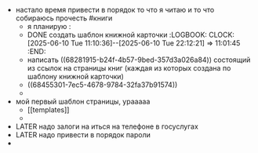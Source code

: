 - настало время привести в порядок то что я читаю и то что собираюсь прочесть #книги
	- я планирую :
	- DONE создать шаблон книжной карточки
	  :LOGBOOK:
	  CLOCK: [2025-06-10 Tue 11:10:36]--[2025-06-10 Tue 22:12:21] =>  11:01:45
	  :END:
	- написать ((68281915-b24f-4b57-9bed-357d3a026a84)) состоящий из  ссылок на страницы книг (каждая из которых создана по шаблону книжной карточки)
	- ((68455301-7ec5-4678-9784-32fa37b91574))
	-
- мой первый шаблон страницы, урааааа
	- [[templates]]
	-
- LATER надо залоги на иться на телефоне в госуслугах
- LATER надо привести в порядок пароли
-